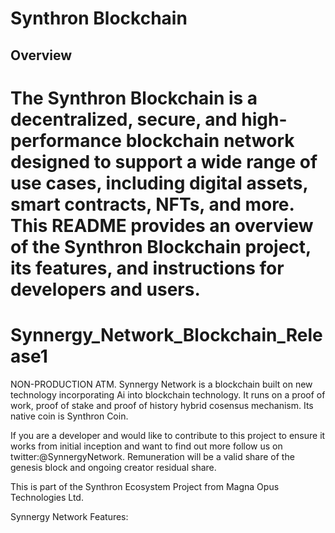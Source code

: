 
# Synthron Blockchain

## Overview

The Synthron Blockchain is a decentralized, secure, and high-performance blockchain network designed to support a wide range of use cases, including digital assets, smart contracts, NFTs, and more. This README provides an overview of the Synthron Blockchain project, its features, and instructions for developers and users.
=======
# Synnergy_Network_Blockchain_Release1

NON-PRODUCTION ATM. Synnergy Network is a blockchain built on new technology incorporating Ai into blockchain technology. It runs on a proof of work, proof of stake and proof of history hybrid cosensus mechanism. Its native coin is Synthron Coin.

If you are a developer and would like to contribute to this project to ensure it works from initial inception and want to find out more follow us on twitter:@SynnergyNetwork. Remuneration will be a valid share of the genesis block and ongoing creator residual share. 

This is part of the Synthron Ecosystem Project from Magna Opus Technologies Ltd.

Synnergy Network Features:


